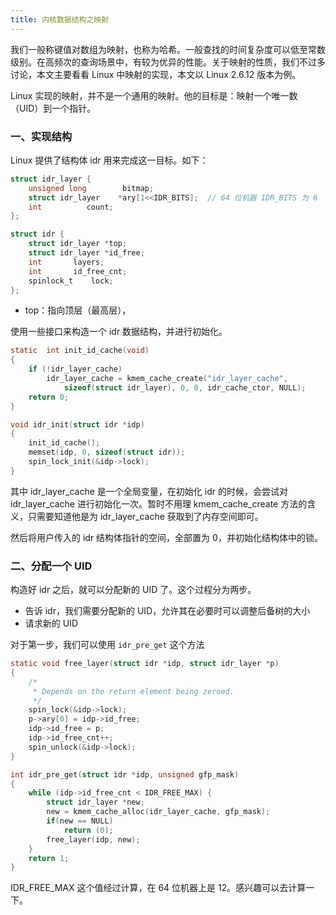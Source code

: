 ```yaml
---
title: 内核数据结构之映射
---
```


我们一般称键值对数组为映射，也称为哈希。一般查找的时间复杂度可以低至常数级别。在高频次的查询场景中，有较为优异的性能。关于映射的性质，我们不过多讨论，本文主要看看 Linux 中映射的实现，本文以 Linux 2.6.12 版本为例。

Linux 实现的映射，并不是一个通用的映射。他的目标是：映射一个唯一数（UID）到一个指针。

### 一、实现结构

Linux 提供了结构体 idr 用来完成这一目标。如下：

```c
struct idr_layer {
	unsigned long		 bitmap;
	struct idr_layer	*ary[1<<IDR_BITS];  // 64 位机器 IDR_BITS 为 6
	int			 count;
};

struct idr {
	struct idr_layer *top;
	struct idr_layer *id_free;
	int		  layers;
	int		  id_free_cnt;
	spinlock_t	  lock;
};
```

- top：指向顶层（最高层），

使用一些接口来构造一个 idr 数据结构，并进行初始化。

```c
static  int init_id_cache(void)
{
	if (!idr_layer_cache)
		idr_layer_cache = kmem_cache_create("idr_layer_cache", 
			sizeof(struct idr_layer), 0, 0, idr_cache_ctor, NULL);
	return 0;
}

void idr_init(struct idr *idp)
{
	init_id_cache();
	memset(idp, 0, sizeof(struct idr));
	spin_lock_init(&idp->lock);
}
```

其中 idr_layer_cache 是一个全局变量，在初始化 idr 的时候，会尝试对 idr_layer_cache 进行初始化一次。暂时不用理 kmem_cache_create 方法的含义，只需要知道他是为 idr_layer_cache 获取到了内存空间即可。

然后将用户传入的 idr 结构体指针的空间，全部置为 0，并初始化结构体中的锁。

### 二、分配一个 UID

构造好 idr 之后，就可以分配新的 UID 了。这个过程分为两步。

- 告诉 idr，我们需要分配新的 UID，允许其在必要时可以调整后备树的大小
- 请求新的 UID

对于第一步，我们可以使用 `idr_pre_get` 这个方法

```c
static void free_layer(struct idr *idp, struct idr_layer *p)
{
	/*
	 * Depends on the return element being zeroed.
	 */
	spin_lock(&idp->lock);
	p->ary[0] = idp->id_free;
	idp->id_free = p;
	idp->id_free_cnt++;
	spin_unlock(&idp->lock);
}

int idr_pre_get(struct idr *idp, unsigned gfp_mask)
{
	while (idp->id_free_cnt < IDR_FREE_MAX) {
		struct idr_layer *new;
		new = kmem_cache_alloc(idr_layer_cache, gfp_mask);
		if(new == NULL)
			return (0);
		free_layer(idp, new);
	}
	return 1;
}
```

IDR_FREE_MAX 这个值经过计算，在 64 位机器上是 12。感兴趣可以去计算一下。





































